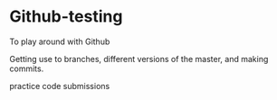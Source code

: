 # Github-testing
To play around with Github

Getting use to branches, different versions of the master, and making commits.

practice code submissions
